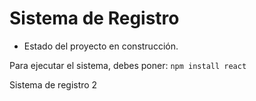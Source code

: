 <h1>Sistema de Registro</h1>

- Estado del proyecto en construcción.

Para ejecutar el sistema, debes poner:
```npm install react```

Sistema de registro 2
